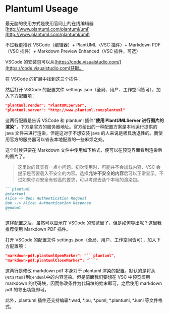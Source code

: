 # Plantuml Useage

最无脑的使用方式是使用官网上的在线编辑器[http://www.plantuml.com/plantuml/uml](http://www.plantuml.com/plantuml/uml)

不过我更推荐 VSCode（编辑器）+ PlantUML（VSC 插件）+ Markdown PDF（VSC 插件）+ Markdown Preview Enhanced（VSC 插件，可选）

VSCode 的安装包可以从[https://code.visualstudio.com/](https://code.visualstudio.com)获取。

在 VSCode 的扩展中找到这三个插件：

然后打开 VSCode 的配置文件 settings.json（全局、用户、工作空间皆可），加入下方配置项：

```json
"plantuml.render": "PlantUMLServer",
"plantuml.server": "http://www.plantuml.com/plantuml"
```

这两行配置是告诉 VSCode 和 plantuml 插件“**使用 PlantUMLServer 进行图片的渲染**”，下方是官方的服务器地址。官方给出的一种配置方案是本地运行提供的 java 文件来进行渲染，但是这对于不想安装 java 的人来说是极具劝退性的。而使用官方的服务器可以省去本地配置的一些麻烦之处。

这个时候只要在 Markdown 文件中使用如下格式，便可以在预览界面看到渲染后的图片了。

> 这里说的其实有一点小问题。初次使用时，可能并不会加载内容，VSC 会提示是否要载入不安全的内容。选择**允许不安全的内容**后可以正常显示。不过如果你对安全有较高的要求，可以考虑去装个本地的渲染包。

````markdown
```plantuml
@startuml
Alice -> Bob: Authentication Request
Bob --> Alice: Authentication Response
@enduml
```
````

这样配置之后，虽然可以显示在 VSCode 的预览里了，但是如何导出呢？这里我推荐使用 Markdown PDF 插件。

打开 VSCode 的配置文件 settings.json（全局、用户、工作空间皆可），加入下方配置项：

````json
"markdown-pdf.plantumlOpenMarker": "```plantuml",
"markdown-pdf.plantumlCloseMarker": "```"
````

这两行是修改 markdown pdf 本身对于 plantuml 渲染的配置。默认的是将从`@startuml`到`@enduml`中的内容渲染。但是前面我们要想在 VSC 中预览须用 markdown 的代码块，因而修改条件为代码块的始末即可。之后使用 markdown pdf 的导出功能即可。

此外，plantuml 插件还支持编辑\*.wsd, \*.pu, \*.puml, \*.plantuml, \*.iuml 等文件格式。